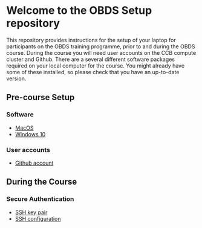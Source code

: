 # Welcome to the OBDS Setup repository

This repository provides instructions for the setup of your laptop for participants on the OBDS training programme, prior to and during the OBDS course.
During the course you will need user accounts on the CCB compute cluster and Github.
There are a several different software packages required on your local computer for the course.
You might already have some of these installed, so please check that you have an up-to-date version.

## Pre-course Setup

### Software

- [MacOS](precourse/macos/README.md)
- [Windows 10](precourse/windows/README.md)

### User accounts

- [Github account](accounts/create_github_account.md)

## During the Course

### Secure Authentication

- [SSH key pair](incourse/create_ssh_keypair.md)
- [SSH configuration](incourse/ssh_config.md)
